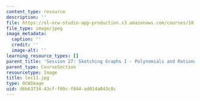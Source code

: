 ```yaml
---
content_type: resource
description: ''
file: https://ol-ocw-studio-app-production.s3.amazonaws.com/courses/18-01sc-single-variable-calculus-fall-2010/d6b6373443cff09cf844ad014a043c8c_lec11.jpg
file_type: image/jpeg
image_metadata:
  caption: ''
  credit: ''
  image-alt: ''
learning_resource_types: []
parent_title: 'Session 27: Sketching Graphs I - Polynomials and Rational Functions'
parent_type: CourseSection
resourcetype: Image
title: lec11.jpg
type: OCWImage
uid: d6b63734-43cf-f09c-f844-ad014a043c8c
---
```

